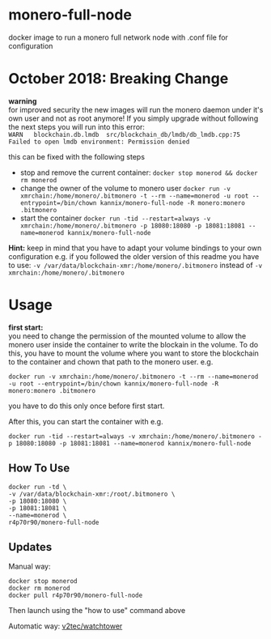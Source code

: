 # monero-full-node

docker image to run a monero full network node with .conf file for configuration

# October 2018: Breaking Change
**warning**  
for improved security the new images will run the monero daemon under it's own user and not as root anymore!
If you simply upgrade without following the next steps you will run into this error:  
`WARN 	blockchain.db.lmdb	src/blockchain_db/lmdb/db_lmdb.cpp:75	Failed to open lmdb environment: Permission denied`

this can be fixed with the following steps  

* stop and remove the current container: `docker stop monerod && docker rm monerod`
* change the owner of the volume to monero user `docker run -v xmrchain:/home/monero/.bitmonero -t --rm --name=monerod -u root --entrypoint=/bin/chown kannix/monero-full-node -R monero:monero .bitmonero`
* start the container `docker run -tid --restart=always -v xmrchain:/home/monero/.bitmonero -p 18080:18080 -p 18081:18081 --name=monerod kannix/monero-full-node`

**Hint:** keep in mind that you have to adapt your volume bindings to your own configuration e.g. if you followed the older version of this readme you have to use: `-v /var/data/blockchain-xmr:/home/monero/.bitmonero` instead of `-v xmrchain:/home/monero/.bitmonero`

# Usage

**first start:**  
you need to change the permission of the mounted volume to allow the monero user inside the container to write the blockain in the volume. To do this, you have to mount the volume where you want to store the blockchain to the container and chown that path to the monero user. e.g.

`docker run -v xmrchain:/home/monero/.bitmonero -t --rm --name=monerod -u root --entrypoint=/bin/chown kannix/monero-full-node -R monero:monero .bitmonero`

you have to do this only once before first start.

After this, you can start the container with e.g.

`docker run -tid --restart=always -v xmrchain:/home/monero/.bitmonero -p 18080:18080 -p 18081:18081 --name=monerod kannix/monero-full-node`

## How To Use
```
docker run -td \
-v /var/data/blockchain-xmr:/root/.bitmonero \
-p 18080:18080 \
-p 18081:18081 \
--name=monerod \
r4p70r90/monero-full-node
```

## Updates
Manual way:
```
docker stop monerod
docker rm monerod
docker pull r4p70r90/monero-full-node
```
Then launch using the "how to use" command above
    
Automatic way: [v2tec/watchtower](https://github.com/v2tec/watchtower)
